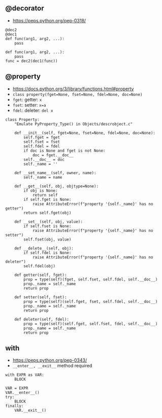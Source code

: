 ## @decorator
- https://peps.python.org/pep-0318/
```
@dec2
@dec1
def func(arg1, arg2, ...):
    pass
```

```
def func(arg1, arg2, ...):
    pass
func = dec2(dec1(func))
```


## @property
- https://docs.python.org/3/library/functions.html#property
- `class property(fget=None, fset=None, fdel=None, doc=None)`
- `fget`: getter: `x`
- `fset`: setter: `x=a`
- `fdel`: deleter: `del x`
```
class Property:
    "Emulate PyProperty_Type() in Objects/descrobject.c"

    def __init__(self, fget=None, fset=None, fdel=None, doc=None):
        self.fget = fget
        self.fset = fset
        self.fdel = fdel
        if doc is None and fget is not None:
            doc = fget.__doc__
        self.__doc__ = doc
        self._name = ''

    def __set_name__(self, owner, name):
        self._name = name

    def __get__(self, obj, objtype=None):
        if obj is None:
            return self
        if self.fget is None:
            raise AttributeError(f"property '{self._name}' has no getter")
        return self.fget(obj)

    def __set__(self, obj, value):
        if self.fset is None:
            raise AttributeError(f"property '{self._name}' has no setter")
        self.fset(obj, value)

    def __delete__(self, obj):
        if self.fdel is None:
            raise AttributeError(f"property '{self._name}' has no deleter")
        self.fdel(obj)

    def getter(self, fget):
        prop = type(self)(fget, self.fset, self.fdel, self.__doc__)
        prop._name = self._name
        return prop

    def setter(self, fset):
        prop = type(self)(self.fget, fset, self.fdel, self.__doc__)
        prop._name = self._name
        return prop

    def deleter(self, fdel):
        prop = type(self)(self.fget, self.fset, fdel, self.__doc__)
        prop._name = self._name
        return prop
```
 

## with
- https://peps.python.org/pep-0343/
- `__enter__, __exit__` method required
```
with EXPR as VAR:
    BLOCK
```

```
VAR = EXPR
VAR.__enter__()
try:
    BLOCK
finally:
    VAR.__exit__()
```